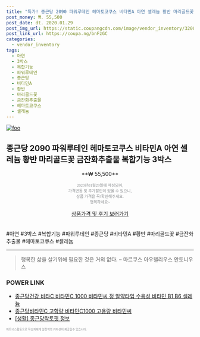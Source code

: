 ```yaml
--- 
title: "특가! 종근당 2090 파워루테인 헤마토코쿠스 비타민A 아연 셀레늄 황반 마리골드꽃 금..." 
post_money: ₩. 55,500 
post_date: dt. 2020.01.29 
post_img_url: https://static.coupangcdn.com/image/vendor_inventory/3208/8c3a772fee61c183be5cf9b680e0bfd7a55b717cf45fdcb792367c013b36.jpg 
post_link_url: https://coupa.ng/bnFzGC 
categories: 
  - vendor_inventory 
tags: 
  - 아연 
  - 3박스 
  - 복합기능 
  - 파워루테인 
  - 종근당 
  - 비타민A 
  - 황반 
  - 마리골드꽃 
  - 금잔화추출물 
  - 헤마토코쿠스 
  - 셀레늄 
--- 
```

[![foo](https://static.coupangcdn.com/image/vendor_inventory/3208/8c3a772fee61c183be5cf9b680e0bfd7a55b717cf45fdcb792367c013b36.jpg)](https://coupa.ng/bnFzGC) 

## 종근당 2090 파워루테인 헤마토코쿠스 비타민A 아연 셀레늄 황반 마리골드꽃 금잔화추출물 복합기능 3박스 
<p style="text-align: center;">**₩ 55,500**</p> 
<p style="text-align: center;"><span style="color: #898c8f; font-family: Georgia,Times,serif; font-size: 0.75em;">2020년01월29일에 작성되어, <br>가격변동 및 추가할인이 있을 수 있으니,<br> 상품 가격을 꼭!확인해주세요.<br>행복하세요~</span> 
</p>	 
<div markdown="0" style="text-align: center;"><a href="https://coupa.ng/bnFzGC" class="btn btn--success">상품가격 및 후기 보러가기</a></div> 
<br><br> 
  #아연 #3박스 #복합기능 #파워루테인 #종근당 #비타민A #황반 #마리골드꽃 #금잔화추출물 #헤마토코쿠스 #셀레늄 
<hr> 

> 행복한 삶을 살기위해 필요한 것은 거의 없다. – 마르쿠스 아우렐리우스 안토니우스 


### POWER LINK

* <a href="https://blog.naver.com/santokki14/221787075955" target="_blank">종근당건강 비타C 비타민C 1000 비타민씨 정 알약타입 수용성 비타민 B1 B6 셀레늄 </a>
* <a href="https://blog.naver.com/fasyy4321/221787034438" target="_blank">종근당비타민C 고함량 비타민C1000 고용량 비타민씨</a>
* <a href="https://blog.naver.com/sakai111/221760385634" target="_blank"> [생활] 종근당락토핏 정보 </a>

<span style="color: #898c8f; font-family: Georgia,Times,serif; font-size: 0.55em;">파트너스활동으로 작성자에게 일정액의 커미션이 제공될수 있습니다.</span> 
